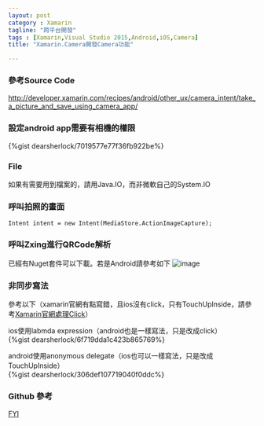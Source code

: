 ```yaml
---
layout: post
category : Xamarin 
tagline: "跨平台開發"
tags : [Xamarin,Visual Studio 2015,Android,iOS,Camera]
title: "Xamarin.Camera開發Camera功能"

---
```


### 參考Source Code
http://developer.xamarin.com/recipes/android/other_ux/camera_intent/take_a_picture_and_save_using_camera_app/



### 設定android app需要有相機的權限
{%gist dearsherlock/7019577e77f36fb922be%}

### File

如果有需要用到檔案的，請用Java.IO，而非微軟自己的System.IO


### 呼叫拍照的畫面

`Intent intent = new Intent(MediaStore.ActionImageCapture);`


### 呼叫Zxing進行QRCode解析
已經有Nuget套件可以下載。若是Android請參考如下
![image](https://farm8.staticflickr.com/7584/16683262858_52e8f7b191_o.png)


### 非同步寫法

參考以下（xamarin官網有點寫錯，且ios沒有click，只有TouchUpInside，請參考[Xamarin官網處理Click](http://developer.xamarin.com/recipes/ios/standard_controls/buttons/handle_clicks/)）

ios使用labmda expression（android也是一樣寫法，只是改成click）  
{%gist dearsherlock/6f719dda1c423b865769%}

android使用anonymous delegate（ios也可以一樣寫法，只是改成TouchUpInside）  
{%gist dearsherlock/306def107719040f0ddc%}


### Github 參考

[FYI](https://github.com/dearsherlock/Xamarin_CrossApp_Camara_QRCode)

